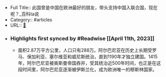 - Full Title:: 此国曾是中国在欧洲最好的朋友，带头支持中国入联合国，现在呢？_百科ta说
- Category:: #articles
- URL:: [🔗](https://baike.baidu.com/tashuo/browse/content?id=98b0818a9bb682e2d4d5e2f2&lemmaId=361248&fromLemmaModule=pcRight&lemmaTitle=%E9%98%BF%E5%B0%94%E5%B7%B4%E5%B0%BC%E4%BA%9A&fromModule=lemma_right-tashuo-article)
- ### Highlights first synced by #Readwise [[April 11th, 2023]]
    - 面积2.87万平方公里，人口只有288万。阿尔巴尼亚在历史上长期受罗马、保加利亚、塞尔维亚和威尼斯统治，直到1190年才独立建国。1415年，阿尔巴尼亚被奥斯曼帝国吞并，受其统治近500年时间，也正是在这段时间里，阿尔巴尼亚逐渐被伊斯兰化，成为欧洲唯一的穆斯林国家。
